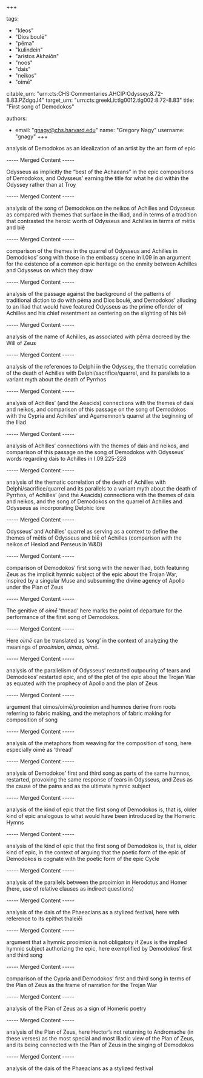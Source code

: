 +++

tags:
- "kleos"
- "Dios boulē"
- "pēma"
- "kulindein"
- "aristos Akhaiōn"
- "noos"
- "dais"
- "neikos"
- "oimē"

citable_urn: "urn:cts:CHS:Commentaries.AHCIP:Odyssey.8.72-8.83.PZdgqJ4"
target_urn: "urn:cts:greekLit:tlg0012.tlg002:8.72-8.83"
title: "First song of Demodokos"

authors:
- email: "gnagy@chs.harvard.edu"
  name: "Gregory Nagy"
  username: "gnagy"
+++

<p>analysis of Demodokos as an idealization of an artist by the art form of epic</p>
<p>----- Merged Content -----</p>
<p>Odysseus as implicitly the “best of the Achaeans” in the epic compositions of Demodokos, and Odysseus’ earning the title for what he did within the Odyssey rather than at Troy</p>
<p>----- Merged Content -----</p>
<p>analysis of the song of Demodokos on the neikos of Achilles and Odysseus as compared with themes that surface in the Iliad, and in terms of a tradition that contrasted the heroic worth of Odysseus and Achilles in terms of mētis and biē</p>
<p>----- Merged Content -----</p>
<p>comparison of the themes in the quarrel of Odysseus and Achilles in Demodokos’ song with those in the embassy scene in I.09 in an argument for the existence of a common epic heritage on the enmity between Achilles and Odysseus on which they draw</p>
<p>----- Merged Content -----</p>
<p>analysis of the passage against the background of the patterns of traditional diction to do with pēma and Dios boulē, and Demodokos’ alluding to an Iliad that would have featured Odysseus as the prime offender of Achilles and his chief resentment as centering on the slighting of his biē</p>
<p>----- Merged Content -----</p>
<p>analysis of the name of Achilles, as associated with pēma decreed by the Will of Zeus</p>
<p>----- Merged Content -----</p>
<p>analysis of the references to Delphi in the Odyssey, the thematic correlation of the death of Achilles with Delphi/sacrifice/quarrel, and its parallels to a variant myth about the death of Pyrrhos</p>
<p>----- Merged Content -----</p>
<p>analysis of Achilles’ (and the Aeacids) connections with the themes of dais and neikos, and comparison of this passage on the song of Demodokos with the Cypria and Achilles’ and Agamemnon’s quarrel at the beginning of the Iliad</p>
<p>----- Merged Content -----</p>
<p>analysis of Achilles’ connections with the themes of dais and neikos, and comparison of this passage on the song of Demodokos with Odysseus’ words regarding dais to Achilles in I.09.225-228</p>
<p>----- Merged Content -----</p>
<p>analysis of the thematic correlation of the death of Achilles with Delphi/sacrifice/quarrel and its parallels to a variant myth about the death of Pyrrhos, of Achilles’ (and the Aeacids) connections with the themes of dais and neikos, and the song of Demodokos on the quarrel of Achilles and Odysseus as incorporating Delphic lore</p>
<p>----- Merged Content -----</p>
<p>Odysseus’ and Achilles’ quarrel as serving as a context to define the themes of mētis of Odysseus and biē of Achilles (comparison with the neikos of Hesiod and Perseus in W&amp;D)</p>  

<p> ----- Merged Content ----- </p>

   comparison of Demodokos’ first song with the newer Iliad, both featuring Zeus as the implicit hymnic subject of the epic about the Trojan War, inspired by a singular Muse and subsuming the divine agency of Apollo under the Plan of Zeus  

<p> ----- Merged Content ----- </p>

   <p>The genitive of <em>oimē </em>'thread' here marks the point of departure for the performance of the first song of Demodokos.</p>  

<p> ----- Merged Content ----- </p>

   <p>Here <em>oimē</em> can be translated as ‘song’ in the context of analyzing the meanings of <em>prooimion</em>, <em>oimos</em>, <em>oimē</em>.</p>  

<p> ----- Merged Content ----- </p>

   analysis of the parallelism of Odysseus’ restarted outpouring of tears and Demodokos’ restarted epic, and of the plot of the epic about the Trojan War as equated with the prophecy of Apollo and the plan of Zeus  

<p> ----- Merged Content ----- </p>

   argument that oimos/oimē/prooimion and humnos derive from roots referring to fabric making, and the metaphors of fabric making for composition of song  

<p> ----- Merged Content ----- </p>

   analysis of the metaphors from weaving for the composition of song, here especially oimē as ‘thread’  

<p> ----- Merged Content ----- </p>

   analysis of Demodokos’ first and third song as parts of the same humnos, restarted, provoking the same response of tears in Odysseus, and Zeus as the cause of the pains and as the ultimate hymnic subject  

<p> ----- Merged Content ----- </p>

   analysis of the kind of epic that the first song of Demodokos is, that is, older kind of epic analogous to what would have been introduced by the Homeric Hymns  

<p> ----- Merged Content ----- </p>

   analysis of the kind of epic that the first song of Demodokos is, that is, older kind of epic, in the context of arguing that the poetic form of the epic of Demodokos is cognate with the poetic form of the epic Cycle  

<p> ----- Merged Content ----- </p>

   analysis of the parallels between the prooimion in Herodotus and Homer (here, use of relative clauses as indirect questions)  

<p> ----- Merged Content ----- </p>

   analysis of the dais of the Phaeacians as a stylized festival, here with reference to its epithet thaleiēi  

<p> ----- Merged Content ----- </p>

   <p>argument that a hymnic prooimion is not obligatory if Zeus is the implied hymnic subject authorizing the epic, here exemplified by Demodokos’ first and third song</p>
<p>----- Merged Content -----</p>
<p>comparison of the Cypria and Demodokos’ first and third song in terms of the Plan of Zeus as the frame of narration for the Trojan War</p>
<p>----- Merged Content -----</p>
<p>analysis of the Plan of Zeus as a sign of Homeric poetry</p>
<p>----- Merged Content -----</p>
<p>analysis of the Plan of Zeus, here Hector’s not returning to Andromache (in these verses) as the most special and most Iliadic view of the Plan of Zeus, and its being connected with the Plan of Zeus in the singing of Demodokos</p>  

<p> ----- Merged Content ----- </p>

   analysis of the dais of the Phaeacians as a stylized festival